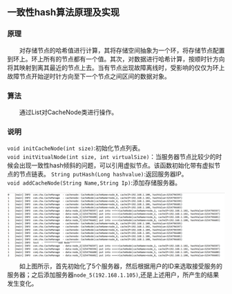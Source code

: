 ## 一致性hash算法原理及实现


### 原理
&emsp;&emsp;对存储节点的哈希值进行计算，其将存储空间抽象为一个环，将存储节点配置到环上。环上所有的节点都有一个值。其次，对数据进行哈希计算，按顺时针方向将其映射到离其最近的节点上去。当有节点出现故障离线时，受影响的仅仅为环上故障节点开始逆时针方向至下一个节点之间区间的数据对象。

### 算法
&emsp;&emsp;通过List对CacheNode类进行操作。


### 说明
`void initCacheNode(int size)`:初始化节点列表。  
`void initVitualNode(int size, int virtualSize)`：当服务器节点比较少的时候会出现一致性hash倾斜的问题，可以引用虚拟节点。该函数初始化带有虚拟节点的节点链表。
`String putHash(Long hashvalue)`:返回服务器IP。  
`void addCacheNode(String Name,String Ip)`:添加存储服务器。

![log](https://github.com/Ming-Yi-W/CacheProject/blob/master/Hash/log.png)
&emsp;&emsp;如上图所示，首先初始化了5个服务器，然后根据用户的ID来选取接受服务的服务器；之后添加服务器`node_5(192.168.1.105)`,还是上述用户，所产生的结果发生变化。